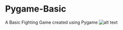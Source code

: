 # Pygame-Basic
A Basic Fighting Game created using Pygame 
![alt text](https://github.com/YessOn/Todo-List/blob/master/assets/screenshot.png?raw=true)
